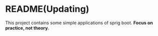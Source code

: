 # README(Updating)

This project contains some simple applications of sprig boot. **Focus on practice, not theory.**
